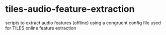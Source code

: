 # tiles-audio-feature-extraction
scripts to extract audio features (offline) using a congruent config file used for TILES online feature extraction

